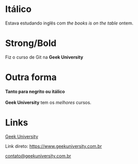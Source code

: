 # Itálico

Estava estudando inglês com _the books is on the table_ ontem.

# Strong/Bold

Fiz o curso de Git na **Geek University**

# Outra forma
#### Tanto para negrito ou itálico

__Geek University__ tem os *melhores* cursos.


# Links

[Geek University](https://www.geekuniversity.com.br "Website da Geek University")


Link direto: <https://www.geekuniversity.com.br>

<contato@geekuniversity.com.br>